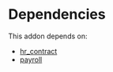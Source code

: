 # Dependencies

This addon depends on:

- [hr_contract](https://github.com/bringout/oca-ocb-hr/tree/7fb3fb6283239c624dcbacc56df725f7a52d28aa/odoo-bringout-oca-ocb-hr_contract)
- [payroll](https://github.com/bringout/oca-payroll)
